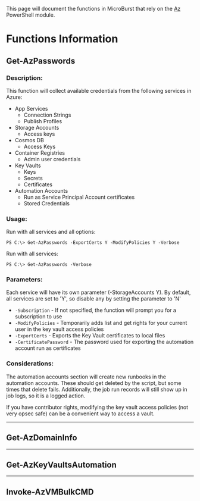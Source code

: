This page will document the functions in MicroBurst that rely on the [Az](https://docs.microsoft.com/en-us/powershell/azure/new-azureps-module-az) PowerShell module.

# Functions Information
## Get-AzPasswords
### Description:
This function will collect available credentials from the following services in Azure:
* App Services
    * Connection Strings
    * Publish Profiles
* Storage Accounts
    * Access keys
* Cosmos DB
    * Access Keys
* Container Registries
    * Admin user credentials
* Key Vaults
    * Keys
    * Secrets
    * Certificates
* Automation Accounts
    * Run as Service Principal Account certificates
    * Stored Credentials

### Usage:
Run with all services and all options:

`PS C:\> Get-AzPasswords -ExportCerts Y -ModifyPolicies Y -Verbose`

Run with all services:

`PS C:\> Get-AzPasswords -Verbose`

### Parameters:
Each service will have its own parameter (-StorageAccounts Y). By default, all services are set to 'Y', so disable any by setting the parameter to 'N'
* `-Subscription` - If not specified, the function will prompt you for a subscription to use
* `-ModifyPolicies` - Temporarily adds list and get rights for your current user in the key vault access policies
* `-ExportCerts` - Exports the Key Vault certificates to local files
* `-CertificatePassword` - The password used for exporting the automation account run as certificates

### Considerations:
The automation accounts section will create new runbooks in the automation accounts. These should get deleted by the script, but some times that delete fails. Additionally, the job run records will still show up in job logs, so it is a logged action.

If you have contributor rights, modifying the key vault access policies (not very opsec safe) can be a convenient way to access a vault.

***
## Get-AzDomainInfo

***
## Get-AzKeyVaultsAutomation

***
## Invoke-AzVMBulkCMD 
